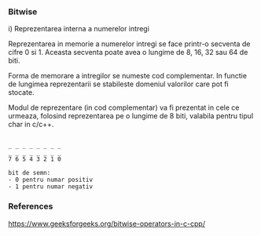 ### Bitwise 

i) Reprezentarea interna a numerelor intregi

Reprezentarea in memorie a numerelor intregi se face printr-o secventa de cifre 0 si 1. Aceasta secventa poate avea o lungime de 8, 16, 32 sau 64 de biti.

Forma de memorare a intregilor se numeste cod complementar. In functie de lungimea reprezentarii se stabileste domeniul valorilor care pot fi stocate.

Modul de reprezentare (in cod complementar) va fi prezentat in cele ce urmeaza, folosind reprezentarea pe o lungime de 8 biti, valabila pentru tipul char 
in c/c++.
```

_ _ _ _ _ _ _ _ 
_ _ _ _ _ _ _ _ 
7 6 5 4 3 2 1 0

bit de semn:
- 0 pentru numar positiv
- 1 pentru numar negativ
```


### References

https://www.geeksforgeeks.org/bitwise-operators-in-c-cpp/
